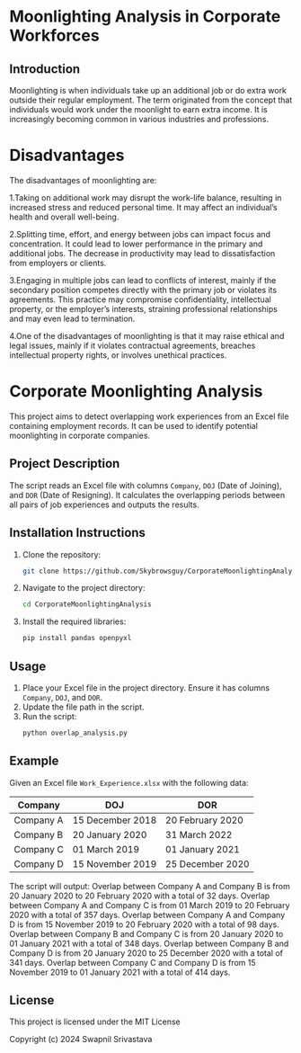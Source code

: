# Moonlighting Analysis in Corporate Workforces

## Introduction
Moonlighting is when individuals take up an additional job or do extra work outside their regular employment. The term originated from the concept that individuals would work under the moonlight to earn extra income. It is increasingly becoming common in various industries and professions.

# Disadvantages

The disadvantages of moonlighting are:

1.Taking on additional work may disrupt the work-life balance, resulting in increased stress and reduced personal time. It may affect an individual’s health and overall well-being.

2.Splitting time, effort, and energy between jobs can impact focus and concentration. It could lead to lower performance in the primary and additional jobs. The decrease in productivity may lead to dissatisfaction from employers or clients.

3.Engaging in multiple jobs can lead to conflicts of interest, mainly if the secondary position competes directly with the primary job or violates its agreements. This practice may compromise confidentiality, intellectual property, or the employer’s interests, straining professional relationships and may even lead to termination.

4.One of the disadvantages of moonlighting is that it may raise ethical and legal issues, mainly if it violates contractual agreements, breaches intellectual property rights, or involves unethical practices. 

# Corporate Moonlighting Analysis

This project aims to detect overlapping work experiences from an Excel file containing employment records. It can be used to identify potential moonlighting in corporate companies.

## Project Description

The script reads an Excel file with columns `Company`, `DOJ` (Date of Joining), and `DOR` (Date of Resigning). It calculates the overlapping periods between all pairs of job experiences and outputs the results.

## Installation Instructions

1. Clone the repository:
    ```sh
    git clone https://github.com/Skybrowsguy/CorporateMoonlightingAnalysis.git
    ```
2. Navigate to the project directory:
    ```sh
    cd CorporateMoonlightingAnalysis
    ```
3. Install the required libraries:
    ```sh
    pip install pandas openpyxl
    ```

## Usage

1. Place your Excel file in the project directory. Ensure it has columns `Company`, `DOJ`, and `DOR`.
2. Update the file path in the script.
3. Run the script:
    ```sh
    python overlap_analysis.py
    ```

## Example

Given an Excel file `Work_Experience.xlsx` with the following data:

| Company      | DOJ             | DOR             |
|--------------|------------------|-----------------|
| Company A    | 15 December 2018 | 20 February 2020|
| Company B    | 20 January 2020  | 31 March 2022   |
| Company C    | 01 March 2019    | 01 January 2021 |
| Company D    | 15 November 2019 | 25 December 2020|

The script will output:
Overlap between Company A and Company B is from 20 January 2020 to 20 February 2020 with a total of 32 days.
Overlap between Company A and Company C is from 01 March 2019 to 20 February 2020 with a total of 357 days.
Overlap between Company A and Company D is from 15 November 2019 to 20 February 2020 with a total of 98 days.
Overlap between Company B and Company C is from 20 January 2020 to 01 January 2021 with a total of 348 days.
Overlap between Company B and Company D is from 20 January 2020 to 25 December 2020 with a total of 341 days.
Overlap between Company C and Company D is from 15 November 2019 to 01 January 2021 with a total of 414 days.

## License

This project is licensed under the MIT License

Copyright (c) 2024 Swapnil Srivastava





